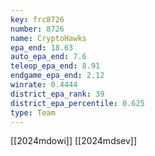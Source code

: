 ```yaml
---
key: frc8726
number: 8726
name: CryptoHawks
epa_end: 18.63
auto_epa_end: 7.6
teleop_epa_end: 8.91
endgame_epa_end: 2.12
winrate: 0.4444
district_epa_rank: 39
district_epa_percentile: 0.625
type: Team
---
```

[[2024mdowi]]
[[2024mdsev]]
